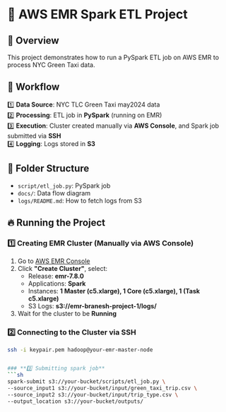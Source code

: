 # 🚀 AWS EMR Spark ETL Project

## 📝 Overview
This project demonstrates how to run a PySpark ETL job on AWS EMR to process NYC Green Taxi data.

## 📌 Workflow
1️⃣ **Data Source**: NYC TLC Green Taxi may2024 data  
2️⃣ **Processing**: ETL job in **PySpark** (running on EMR)  
3️⃣ **Execution**: Cluster created manually via **AWS Console**, and Spark job submitted via **SSH**  
4️⃣ **Logging**: Logs stored in **S3**  

## 📂 Folder Structure
- `script/etl_job.py`: PySpark job
- `docs/`: Data flow diagram
- `logs/README.md`: How to fetch logs from S3

## 🔥 Running the Project
### **1️⃣ Creating EMR Cluster (Manually via AWS Console)**
1. Go to [AWS EMR Console](https://console.aws.amazon.com/elasticmapreduce)
2. Click **"Create Cluster"**, select:
   - Release: **emr-7.8.0**
   - Applications: **Spark**
   - Instances: **1 Master (c5.xlarge), 1 Core (c5.xlarge), 1 (Task c5.xlarge)**
   - S3 Logs: **s3://emr-branesh-project-1/logs/**
3. Wait for the cluster to be **Running**  

### **2️⃣ Connecting to the Cluster via SSH**
```sh
ssh -i keypair.pem hadoop@your-emr-master-node


### **3️⃣ Submitting spark job**
```sh
spark-submit s3://your-bucket/scripts/etl_job.py \
--source_input1 s3://your-bucket/input/green_taxi_trip.csv \
--source_input2 s3://your-bucket/input/trip_type.csv \
--output_location s3://your-bucket/outputs/

